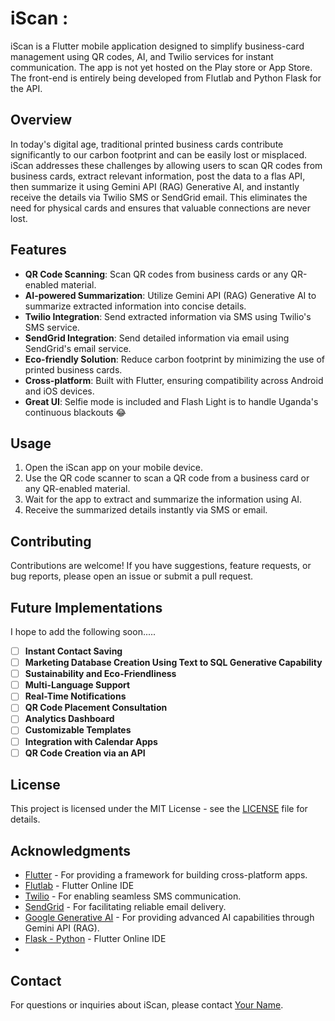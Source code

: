 # iScan : 

iScan is a Flutter mobile application designed to simplify business-card management using QR codes, AI, and Twilio services for instant communication. The app is not yet hosted on the Play store or App Store. The front-end is entirely being developed from Flutlab and Python Flask for the API.

## Overview

In today's digital age, traditional printed business cards contribute significantly to our carbon footprint and can be easily lost or misplaced. iScan addresses these challenges by allowing users to scan QR codes from business cards, extract relevant information, post the data to a flas API, then summarize it using Gemini API (RAG) Generative AI, and instantly receive the details via Twilio SMS or SendGrid email. This eliminates the need for physical cards and ensures that valuable connections are never lost.

## Features

- **QR Code Scanning**: Scan QR codes from business cards or any QR-enabled material.
- **AI-powered Summarization**: Utilize Gemini API (RAG) Generative AI to summarize extracted information into concise details.
- **Twilio Integration**: Send extracted information via SMS using Twilio's SMS service.
- **SendGrid Integration**: Send detailed information via email using SendGrid's email service.
- **Eco-friendly Solution**: Reduce carbon footprint by minimizing the use of printed business cards.
- **Cross-platform**: Built with Flutter, ensuring compatibility across Android and iOS devices.
- **Great UI**: Selfie mode is included and Flash Light is to handle Uganda's continuous blackouts 😂


## Usage

1. Open the iScan app on your mobile device.
2. Use the QR code scanner to scan a QR code from a business card or any QR-enabled material.
3. Wait for the app to extract and summarize the information using AI.
4. Receive the summarized details instantly via SMS or email.

## Contributing

Contributions are welcome! If you have suggestions, feature requests, or bug reports, please open an issue or submit a pull request.

## Future Implementations
I hope to add the following soon.....
- [ ] **Instant Contact Saving**
- [ ] **Marketing Database Creation Using Text to SQL Generative Capability**
- [ ] **Sustainability and Eco-Friendliness**
- [ ] **Multi-Language Support**
- [ ] **Real-Time Notifications**
- [ ] **QR Code Placement Consultation**
- [ ] **Analytics Dashboard**
- [ ] **Customizable Templates**
- [ ] **Integration with Calendar Apps**
- [ ] **QR Code Creation via an API**

## License

This project is licensed under the MIT License - see the [LICENSE](LICENSE) file for details.

## Acknowledgments

- [Flutter](https://flutter.dev/) - For providing a framework for building cross-platform apps.
- [Flutlab](https://flutlab.io/) - Flutter Online IDE
- [Twilio](https://www.twilio.com/) - For enabling seamless SMS communication.
- [SendGrid](https://sendgrid.com/) - For facilitating reliable email delivery.
- [Google Generative AI](https://ai.google.dev/gemini-api/) - For providing advanced AI capabilities through Gemini API (RAG).
- [Flask - Python](https://flask.palletsprojects.com/) - Flutter Online IDE
- 
## Contact

For questions or inquiries about iScan, please contact [Your Name](mailto:ronlinx6@gmail,com).



